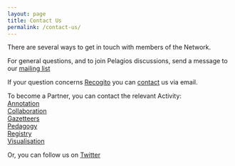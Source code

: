 ```yaml
---
layout: page
title: Contact Us
permalink: /contact-us/
---
```


There are several ways to get in touch with members of the Network.

For general questions, and to join Pelagios discussions, send a message to our <a href="https://groups.google.com/d/forum/pelagios-announcements">mailing list</a>

If your question concerns <a href="https://recogito.pelagios.org/">Recogito</a> you can [contact](mailto:commons@pelagios.org) us via email.  

To become a Partner, you can contact the relevant Activity:  
[Annotation](mailto:annotation@pelagios.org)  
[Collaboration](mailto:collaboration@pelagios.org)  
[Gazetteers](mailto:gazetteers@pelagios.org)  
[Pedagogy](mailto:pedagogy@pelagios.org)  
[Registry](mailto:registry@pelagios.org)  
[Visualisation](mailto:visualisation@pelagios.org)  

Or, you can follow us on [Twitter](https://twitter.com/PelagiosNetwork)
